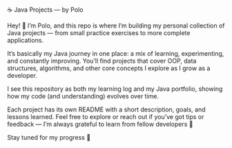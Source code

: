 ☕ Java Projects — by Polo

Hey! 👋
I’m Polo, and this repo is where I’m building my personal collection of Java projects — from small practice exercises to more complete applications.

It’s basically my Java journey in one place: a mix of learning, experimenting, and constantly improving. You’ll find projects that cover OOP, data structures, algorithms, and other core concepts I explore as I grow as a developer.

I see this repository as both my learning log and my Java portfolio, showing how my code (and understanding) evolves over time.

Each project has its own README with a short description, goals, and lessons learned.
Feel free to explore or reach out if you’ve got tips or feedback — I’m always grateful to learn from fellow developers 🙌

Stay tuned for my progress 🚀
